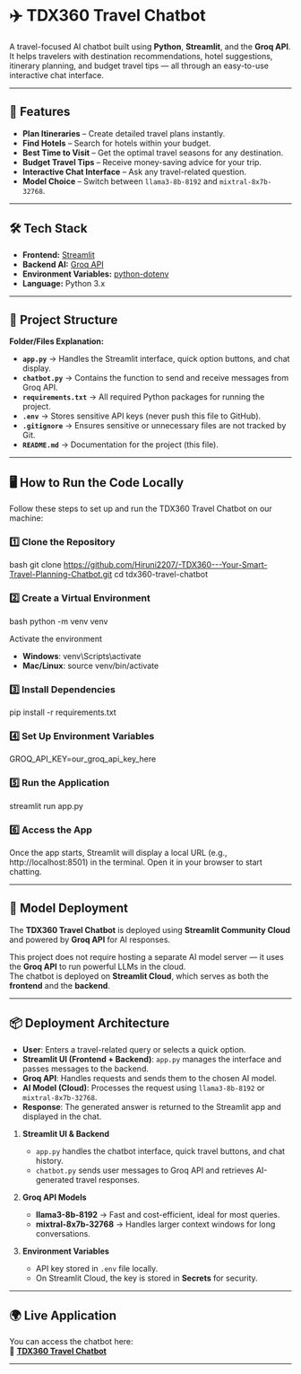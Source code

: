 # ✈️ TDX360 Travel Chatbot

A travel-focused AI chatbot built using **Python**, **Streamlit**, and the **Groq API**.  
It helps travelers with destination recommendations, hotel suggestions, itinerary planning, and budget travel tips — all through an easy-to-use interactive chat interface.

---

## 📌 Features

-  **Plan Itineraries** – Create detailed travel plans instantly.
-  **Find Hotels** – Search for hotels within your budget.
-  **Best Time to Visit** – Get the optimal travel seasons for any destination.
-  **Budget Travel Tips** – Receive money-saving advice for your trip.
-  **Interactive Chat Interface** – Ask any travel-related question.
-  **Model Choice** – Switch between `llama3-8b-8192` and `mixtral-8x7b-32768`.

---

## 🛠 Tech Stack

- **Frontend:** [Streamlit](https://streamlit.io/)
- **Backend AI:** [Groq API](https://groq.com/)
- **Environment Variables:** [python-dotenv](https://pypi.org/project/python-dotenv/)
- **Language:** Python 3.x

---

## 📂 Project Structure

**Folder/Files Explanation:**
- **`app.py`** → Handles the Streamlit interface, quick option buttons, and chat display.  
- **`chatbot.py`** → Contains the function to send and receive messages from Groq API.  
- **`requirements.txt`** → All required Python packages for running the project.  
- **`.env`** → Stores sensitive API keys (never push this file to GitHub).  
- **`.gitignore`** → Ensures sensitive or unnecessary files are not tracked by Git.  
- **`README.md`** → Documentation for the project (this file).  

---
## 🖥 How to Run the Code Locally

Follow these steps to set up and run the TDX360 Travel Chatbot on our machine:

### 1️⃣ Clone the Repository
bash
git clone https://github.com/Hiruni2207/-TDX360---Your-Smart-Travel-Planning-Chatbot.git
cd tdx360-travel-chatbot

### 2️⃣ Create a Virtual Environment 
bash
python -m venv venv

Activate the environment
- **Windows**:
venv\Scripts\activate
- **Mac/Linux**:
source venv/bin/activate

### 3️⃣ Install Dependencies
pip install -r requirements.txt

### 4️⃣ Set Up Environment Variables
GROQ_API_KEY=our_groq_api_key_here

### 5️⃣ Run the Application
streamlit run app.py

### 6️⃣ Access the App
Once the app starts, Streamlit will display a local URL (e.g., http://localhost:8501) in the terminal.
Open it in your browser to start chatting.

---

## 🚀 Model Deployment

The **TDX360 Travel Chatbot** is deployed using **Streamlit Community Cloud** and powered by **Groq API** for AI responses.

This project does not require hosting a separate AI model server — it uses the **Groq API** to run powerful LLMs in the cloud.  
The chatbot is deployed on **Streamlit Cloud**, which serves as both the **frontend** and the **backend**.

---

## 📦 Deployment Architecture

- **User**: Enters a travel-related query or selects a quick option.
- **Streamlit UI (Frontend + Backend)**: `app.py` manages the interface and passes messages to the backend.
- **Groq API**: Handles requests and sends them to the chosen AI model.
- **AI Model (Cloud)**: Processes the request using `llama3-8b-8192` or `mixtral-8x7b-32768`.
- **Response**: The generated answer is returned to the Streamlit app and displayed in the chat.


1. **Streamlit UI & Backend**  
   - `app.py` handles the chatbot interface, quick travel buttons, and chat history.
   - `chatbot.py` sends user messages to Groq API and retrieves AI-generated travel responses.

2. **Groq API Models**  
   - **llama3-8b-8192** → Fast and cost-efficient, ideal for most queries.  
   - **mixtral-8x7b-32768** → Handles larger context windows for long conversations.  

3. **Environment Variables**  
   - API key stored in `.env` file locally.
   - On Streamlit Cloud, the key is stored in **Secrets** for security.

---

## 🌍 Live Application
You can access the chatbot here:  
🔗 **[TDX360 Travel Chatbot](https://4xkfeahyi9bzsmnfiex4bh.streamlit.app/)**

---


